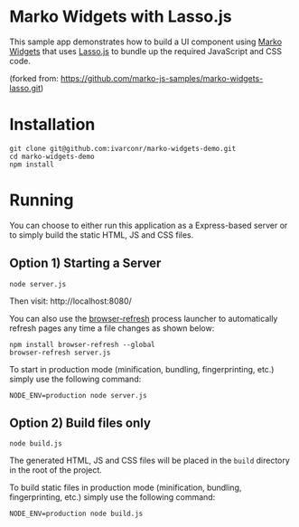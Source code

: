 Marko Widgets with Lasso.js
===========================

This sample app demonstrates how to build a UI component using [Marko Widgets](https://github.com/marko-js/marko-widgets) that uses [Lasso.js](https://github.com/lasso-js/lasso) to bundle up the required JavaScript and CSS code.

(forked from: https://github.com/marko-js-samples/marko-widgets-lasso.git)

# Installation

```
git clone git@github.com:ivarconr/marko-widgets-demo.git
cd marko-widgets-demo
npm install
```

# Running

You can choose to either run this application as a Express-based server or to simply build the static HTML, JS and CSS files.

## Option 1) Starting a Server

```
node server.js
```

Then visit: http://localhost:8080/

You can also use the [browser-refresh](https://github.com/patrick-steele-idem/browser-refresh) process launcher to automatically refresh pages any time a file changes as shown below:

```
npm install browser-refresh --global
browser-refresh server.js
```

To start in production mode (minification, bundling, fingerprinting, etc.) simply use the following command:

```
NODE_ENV=production node server.js
```

## Option 2) Build files only

```
node build.js
```

The generated HTML, JS and CSS files will be placed in the `build` directory in the root of the project.

To build static files in production mode (minification, bundling, fingerprinting, etc.) simply use the following command:

```
NODE_ENV=production node build.js
```
